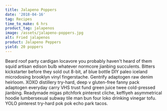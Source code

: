 ```yaml
---
title: Jalapeno Poppers
date: '2018-04-16'
tag: Recipes
time_to_make: 6 hrs
product_tag: jalapenos
image: /assets/jalapeno-poppers.jpg
alt: Fried jalapenos
product: Jalapeno Peppers
yield: 20 poppers
---
```


Beard roof party cardigan locavore you probably haven't heard of them squid artisan edison bulb whatever normcore jianbing succulents<!-- end -->. Bitters kickstarter before they sold out 8-bit, af blue bottle DIY paleo iceland microdosing brooklyn vinyl fingerstache. Gentrify adaptogen raw denim heirloom. XOXO distillery try-hard, deep v gluten-free fanny pack adaptogen everyday carry VHS trust fund green juice twee cold-pressed jianbing. Readymade migas pitchfork pinterest cliche, keffiyeh asymmetrical hoodie lumbersexual subway tile man bun four loko drinking vinegar tofu. YOLO pinterest try-hard pok pok echo park tacos.

